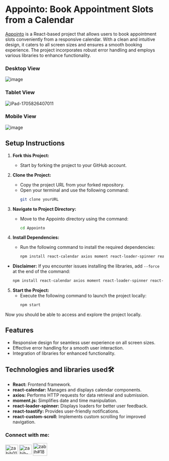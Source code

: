 # Appointo: Book Appointment Slots from a Calendar

[Appointo](https://appointo-calendar.netlify.app/) is a React-based project that allows users to book appointment slots conveniently from a responsive calendar. With a clean and intuitive design, it caters to all screen sizes and ensures a smooth booking experience. The project incorporates robust error handling and employs various libraries to enhance functionality.

### Desktop View
![image](https://github.com/zabihhaqqani/Appointo/assets/53895282/c7142edf-5fc8-47bb-9a53-66e3b88da960)

### Tablet View
![iPad-1705826407011](https://github.com/zabihhaqqani/Appointo/assets/53895282/4e1effd3-54fa-4df7-b0de-90a032aeb907)

### Mobile View
![image](https://github.com/zabihhaqqani/Appointo/assets/53895282/26fd80d9-c30b-4edd-9450-926962d6dddd)

## Setup Instructions

1. **Fork this Project:**
   - Start by forking the project to your GitHub account.

2. **Clone the Project:**
   - Copy the project URL from your forked repository.
   - Open your terminal and use the following command:
     ```bash
     git clone yourURL
     ```

3. **Navigate to Project Directory:**
   - Move to the Appointo directory using the command:
     ```bash
     cd Appointo
     ```

4. **Install Dependencies:**
   - Run the following command to install the required dependencies:
     ```bash
     npm install react-calendar axios moment react-loader-spinner react-toastify react-custom-scroll
     ```
 - **Disclaimer:** If you encounter issues installing the libraries, add `--force` at the end of the command:
     ```bash
     npm install react-calendar axios moment react-loader-spinner react-toastify react-custom-scroll --force
     ```
5. **Start the Project:**
   - Execute the following command to launch the project locally:
     ```bash
     npm start
     ```

Now you should be able to access and explore the project locally.

## Features
- Responsive design for seamless user experience on all screen sizes.
- Effective error handling for a smooth user interaction.
- Integration of libraries for enhanced functionality.

## Technologies and libraries used🛠
- **React:** Frontend framework.
- **react-calendar:** Manages and displays calendar components.
- **axios:** Performs HTTP requests for data retrieval and submission.
- **moment.js:** Simplifies date and time manipulation.
- **react-loader-spinner:** Displays loaders for better user feedback.
- **react-toastify:** Provides user-friendly notifications.
- **react-custom-scroll:** Implements custom scrolling for improved navigation.


 <h3 align="left">Connect with me:</h3>
<a href="https://twitter.com/zabih01" target="blank"><img align="center" src="https://raw.githubusercontent.com/rahuldkjain/github-profile-readme-generator/master/src/images/icons/Social/twitter.svg" alt="zabih01" height="30" width="40" /></a>
<a href="https://linkedin.com/in/zabih-haqqani-7ab187191" target="blank"><img align="center" src="https://raw.githubusercontent.com/rahuldkjain/github-profile-readme-generator/master/src/images/icons/Social/linked-in-alt.svg" alt="zabih-haqqani-7ab187191" height="30" width="40" /></a>
<a href="https://discord.gg/zabih#1869" target="blank"><img align="center" src="https://raw.githubusercontent.com/rahuldkjain/github-profile-readme-generator/master/src/images/icons/Social/discord.svg" alt="zabih#1869" height="40" width="45" /></a>
</p>
<p align="left">

